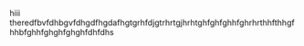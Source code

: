 hiii theredfbvfdhbgvfdhgdfhgdafhgtgrhfdjgtrhrtgjhrhtghfghfghhfghrhrthhfthhgfhhbfghhfghghfghghfdhfdhs